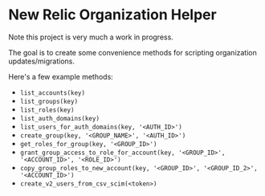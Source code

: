 # New Relic Organization Helper

Note this project is very much a work in progress.

The goal is to create some convenience methods for scripting organization updates/migrations. 

Here's a few example methods:

- `list_accounts(key)`
- `list_groups(key)`
- `list_roles(key)`
- `list_auth_domains(key)`
- `list_users_for_auth_domains(key, '<AUTH_ID>')`
- `create_group(key, '<GROUP_NAME>', '<AUTH_ID>')`
- `get_roles_for_group(key, '<GROUP_ID>')`
- `grant_group_access_to_role_for_account(key, '<GROUP_ID>', '<ACCOUNT_ID>', '<ROLE_ID>')`
- `copy_group_roles_to_new_account(key, '<GROUP_ID>', '<GROUP_ID_2>', '<ACCOUNT_ID>')`
- `create_v2_users_from_csv_scim(<token>)`